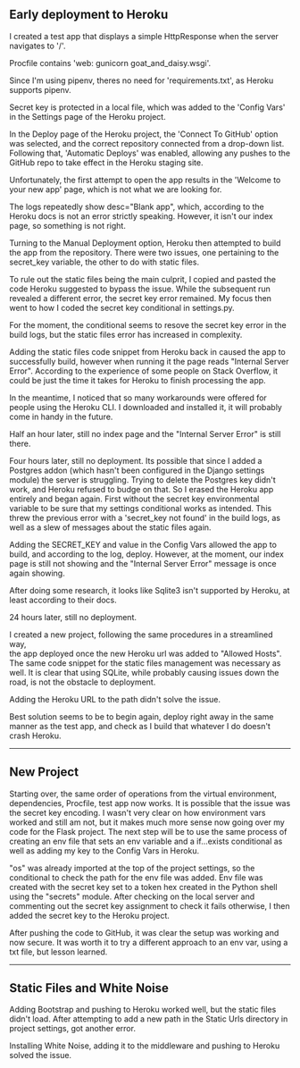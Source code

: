 ## Early deployment to Heroku

I created a test app that displays a simple HttpResponse when the server
navigates to '/'. 

Procfile contains 'web: gunicorn goat_and_daisy.wsgi'. 

Since I'm using pipenv, theres no need for 'requirements.txt', as Heroku 
supports pipenv.

Secret key is protected in a local file, which was added to the 'Config Vars'
in the Settings page of the Heroku project.

In the Deploy page of the Heroku project, the 'Connect To GitHub' option was
selected, and the correct repository connected from a drop-down list. Following
that, 'Automatic Deploys' was enabled, allowing any pushes to the GitHub repo
to take effect in the Heroku staging site.

Unfortunately, the first attempt to open the app results in the 'Welcome to
your new app' page, which is not what we are looking for. 

The logs repeatedly show desc="Blank app", which, according to the Heroku
docs is not an error strictly speaking. However, it isn't our index page, so
something is not right.

Turning to the Manual Deployment option, Heroku then attempted to build the
app from the repository. There were two issues, one pertaining to the 
secret_key variable, the other to do with static files. 

To rule out the static files being the main culprit, I copied and pasted the 
code Heroku suggested to bypass the issue. While the subsequent run revealed 
a different error, the secret key error remained. My focus then went to how
I coded the secret key conditional in settings.py.

For the moment, the conditional seems to resove the secret key error in the
build logs, but the static files error has increased in complexity. 

Adding the static files code snippet from Heroku back in caused the app to 
successfully build, however when running it the page reads "Internal Server
Error". According to the experience of some people on Stack Overflow, it could
be just the time it takes for Heroku to finish processing the app. 

In the meantime, I noticed that so many workarounds were offered for people
using the Heroku CLI. I downloaded and installed it, it will probably come in 
handy in the future.

Half an hour later, still no index page and the "Internal Server Error" is 
still there.

Four hours later, still no deployment. Its possible that since I added a 
Postgres addon (which hasn't been configured in the Django settings module)
the server is struggling. Trying to delete the Postgres key didn't work,
and Heroku refused to budge on that. So I erased the Heroku app entirely and
began again. First without the secret key environmental variable to be sure
that my settings conditional works as intended. This threw the previous error
with a 'secret_key not found' in the build logs, as well as a slew of messages
about the static files again. 

Adding the SECRET_KEY and value in the Config Vars allowed the app to build,
and according to the log, deploy. However, at the moment, our index page is 
still not showing and the "Internal Server Error" message is once again 
showing. 

After doing some research, it looks like Sqlite3 isn't supported by Heroku,
at least according to their docs. 

24 hours later, still no deployment. 

I created a new project, following the same procedures in a streamlined way,  
the app deployed once the new Heroku url was added to "Allowed Hosts". The 
same code snippet for the static files management was necessary as well. It 
is clear that using SQLite, while probably causing issues down the
road, is not the obstacle to deployment.

Adding the Heroku URL to the path didn't solve the issue.

Best solution seems to be to begin again, deploy right away in the same manner
as the test app, and check as I build that whatever I do doesn't crash Heroku.


------------------


## New Project

Starting over, the same order of operations from the virtual environment, 
dependencies, Procfile, test app now works. It is possible that the issue was
the secret key encoding. I wasn't very clear on how environment vars worked
and still am not, but it makes much more sense now going over my code for the
Flask project. The next step will be to use the same process of creating an 
env file that sets an env variable and a if...exists conditional as well as
adding my key to the Config Vars in Heroku.

"os" was already imported at the top of the project settings, so the 
conditional to check the path for the env file was added. Env file was created
with the secret key set to a token hex created in the Python shell using the
"secrets" module. After checking on the local server and commenting out the
secret key assignment to check it fails otherwise, I then added the secret key
to the Heroku project. 

After pushing the code to GitHub, it was clear the setup was working and now
secure. It was worth it to try a different approach to an env var, using a 
txt file, but lesson learned. 

----------

## Static Files and White Noise

Adding Bootstrap and pushing to Heroku worked well, but the static files didn't
load. After attempting to add a new path in the Static Urls directory in 
project settings, got another error. 

Installing White Noise, adding it to the middleware and pushing to Heroku
solved the issue.

